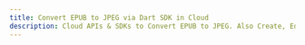 ---title: Convert EPUB to JPEG via Dart SDK in Clouddescription: Cloud APIs & SDKs to Convert EPUB to JPEG. Also Create, Edit & Render Microsoft Word & OpenOffice documents in the Cloud.---